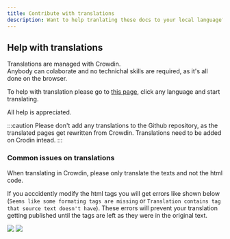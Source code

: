 ```yaml
---
title: Contribute with translations
description: Want to help tranlating these docs to your local language?
---
```


## Help with translations

Translations are managed with Crowdin.  
Anybody can colaborate and no technichal skills are required, as it's all done on the browser.

To help with translation please go to [this page](https://crowdin.com/project/docsstacksco), click any language and start translating.

All help is appreciated.

:::caution Please don't add any translations to the Github repository, as the translated pages get rewritten from Crowdin. Translations need to be added on Crodin intead.
:::

### Common issues on translations

When translating in Crowdin, please only translate the texts and not the html code.

If you acccidently modify the html tags you will get errors like shown below (`Seems like some formating tags are missing` or `Translation contains tag that source text doesn't have`). These errors will prevent your translation getting published until the tags are left as they were in the original text.

![](/img/crowdin-qa-issue-formatting_tags_missing.png) ![](/img/crowdin-qa-issue-tag_source.png)
